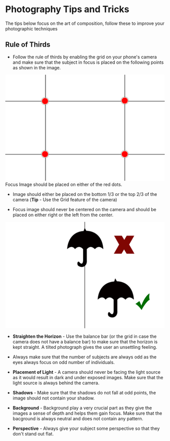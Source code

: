 # Photography Tips and Tricks

The tips below focus on the art of composition, follow these to improve your photographic techniques

## Rule of Thirds

* Follow the rule of thirds by enabling the grid on your phone's camera and make sure that the subject in focus is placed on the following points as shown in the image.

![Image](./images/Rules-Of-Composition.png)
Focus Image should be placed on either of the red dots.

* Image should either be placed on the bottom 1/3 or the top 2/3 of the camera (**Tip** - Use the Grid feature of the camera)

* Focus image should never be centered on the camera and should be placed on either right or the left from the center.

![Image](./images/Rules-Of-Composition-II.png)

* **Straighten the Horizon** - Use the balance bar (or the grid in case the camera does not have a balance bar) to make sure that the horizon is kept straight. A tilted photograph gives the user an unsettling feeling.

* Always make sure that the number of subjects are always odd as the eyes always focus on odd number of individuals.

* **Placement of Light** - A camera should never be facing the light source as it would result in dark and under exposed images. Make sure that the light source is always behind the camera.

* **Shadows** - Make sure that the shadows do not fall at odd points, the image should not contain your shadow. 

* **Background** - Background play a very crucial part as they give the images a sense of depth and helps them gain focus. Make sure that the bacground is always neutral and does not contain any pattern.

* **Perspective** - Always give your subject some perspective so that they don't stand out flat.